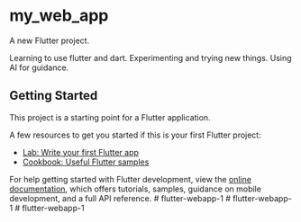 # my_web_app

A new Flutter project.

Learning to use flutter and dart. Experimenting and trying new things. Using AI for guidance.



## Getting Started

This project is a starting point for a Flutter application.

A few resources to get you started if this is your first Flutter project:

- [Lab: Write your first Flutter app](https://docs.flutter.dev/get-started/codelab)
- [Cookbook: Useful Flutter samples](https://docs.flutter.dev/cookbook)

For help getting started with Flutter development, view the
[online documentation](https://docs.flutter.dev/), which offers tutorials,
samples, guidance on mobile development, and a full API reference.
#   f l u t t e r - w e b a p p - 1 
 
 #   f l u t t e r - w e b a p p - 1 
 
 #   f l u t t e r - w e b a p p - 1 
 
 